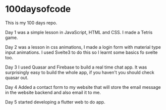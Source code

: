 # 100daysofcode

This is my 100 days repo.

Day 1 was a simple lesson in JavaScript, HTML and CSS. I made a Tetris game.

Day 2 was a lesson in css animations, I made a login form with material type input animations. I used Svelte3 to do this so I learnt some basics fo svelte too.

Day 3 I used Quasar and Firebase to build a real time chat app. It was surprisingly easy to build the whole app, if you haven't you should check quasar out.

Day 4 Added a contact form to my website that will store the email message in the website backend and also email it to me.

Day 5 started developing a flutter web to do app.
